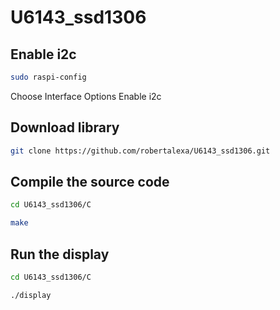 # U6143_ssd1306
## Enable i2c 
```bash
sudo raspi-config
```
Choose Interface Options 
Enable i2c

##  Download library 
```bash
git clone https://github.com/robertalexa/U6143_ssd1306.git
```
## Compile the source code 
```bash
cd U6143_ssd1306/C 
```
```bash
make 
```


## Run the display

```bash 
cd U6143_ssd1306/C 
```
```bash 
./display 
```



